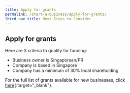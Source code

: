 ```yaml
---
title: Apply for grants
permalink: /start-a-business/apply-for-grants/
third_nav_title: Next Steps to Consider
---
```


## Apply for grants

Here are 3 criteria to qualify for funding:

- Business owner is Singaporean/PR
- Company is based in Singapore
- Company has a minimum of 30% local shareholding

For the full list of grants available for new businesses, click [here](/run-and-grow/grants/){:target="_blank"}.